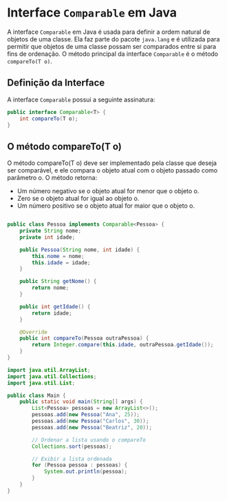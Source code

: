 # Interface `Comparable` em Java

A interface `Comparable` em Java é usada para definir a ordem natural de objetos de uma classe. Ela faz parte do pacote `java.lang` e é utilizada para permitir que objetos de uma classe possam ser comparados entre si para fins de ordenação. O método principal da interface `Comparable` é o método `compareTo(T o)`.

## Definição da Interface

A interface `Comparable` possui a seguinte assinatura:

```java
public interface Comparable<T> {
    int compareTo(T o);
}

```

## O método compareTo(T o)
O método compareTo(T o) deve ser implementado pela classe que deseja ser comparável, e ele compara o objeto atual com o objeto passado como parâmetro o. O método retorna:

- Um número negativo se o objeto atual for menor que o objeto o.
- Zero se o objeto atual for igual ao objeto o.
- Um número positivo se o objeto atual for maior que o objeto o.

```java

public class Pessoa implements Comparable<Pessoa> {
    private String nome;
    private int idade;

    public Pessoa(String nome, int idade) {
        this.nome = nome;
        this.idade = idade;
    }

    public String getNome() {
        return nome;
    }

    public int getIdade() {
        return idade;
    }

    @Override
    public int compareTo(Pessoa outraPessoa) {
        return Integer.compare(this.idade, outraPessoa.getIdade());
    }
}

import java.util.ArrayList;
import java.util.Collections;
import java.util.List;

public class Main {
    public static void main(String[] args) {
        List<Pessoa> pessoas = new ArrayList<>();
        pessoas.add(new Pessoa("Ana", 25));
        pessoas.add(new Pessoa("Carlos", 30));
        pessoas.add(new Pessoa("Beatriz", 20));

        // Ordenar a lista usando o compareTo
        Collections.sort(pessoas);

        // Exibir a lista ordenada
        for (Pessoa pessoa : pessoas) {
            System.out.println(pessoa);
        }
    }
}

